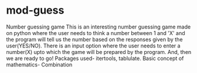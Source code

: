 # mod-guess
Number guessing game
This is an interesting number guessing game made on python where the user needs to think a number between 1 and 'X' and the program will tell us the number based on the responses given by the user(YES/NO). There is an input option where the user needs to enter a number(X) upto which the game will be prepared by the program. And, then we are ready to go!
Packages used- itertools, tablulate.
Basic concept of mathematics- Combination
